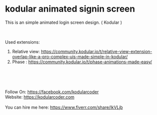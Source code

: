 # kodular animated signin screen

This is an simple animated login screen design. ( Kodular )

<br><br>
Used extensions: 
1. Relative view: https://community.kodular.io/t/relative-view-extension-overlap-like-a-pro-complex-uis-made-simple-in-kodular/ <br>
2. Phase : https://community.kodular.io/t/phase-animations-made-easy/



<br><br><br><br>
Follow On: https://facebook.com/kodularcoder <br>
Website: https://kodularcoder.com <br><br>
You can hire me here: https://www.fiverr.com/share/lkVLjb
